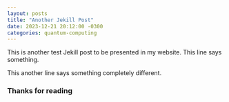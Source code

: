 ```yaml
---
layout: posts
title: "Another Jekill Post"
date: 2023-12-21 20:12:00 -0300
categories: quantum-computing
---
```


This is another test Jekill post to be presented in my website. 
This line says something.

This another line says something completely different.

### Thanks for reading